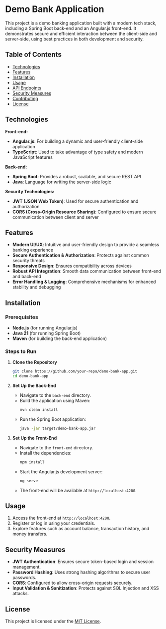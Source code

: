 
# Demo Bank Application

This project is a demo banking application built with a modern tech stack, including a Spring Boot back-end and an Angular.js front-end. It demonstrates secure and efficient interaction between the client-side and server-side, using best practices in both development and security.

## Table of Contents
- [Technologies](#technologies)
- [Features](#features)
- [Installation](#installation)
- [Usage](#usage)
- [API Endpoints](#api-endpoints)
- [Security Measures](#security-measures)
- [Contributing](#contributing)
- [License](#license)

## Technologies

**Front-end:**  
- **Angular.js**: For building a dynamic and user-friendly client-side application
- **TypeScript**: Used to take advantage of type safety and modern JavaScript features

**Back-end:**  
- **Spring Boot**: Provides a robust, scalable, and secure REST API
- **Java**: Language for writing the server-side logic

**Security Technologies:**  
- **JWT (JSON Web Token)**: Used for secure authentication and authorization
- **CORS (Cross-Origin Resource Sharing)**: Configured to ensure secure communication between client and server

## Features

- **Modern UI/UX**: Intuitive and user-friendly design to provide a seamless banking experience
- **Secure Authentication & Authorization**: Protects against common security threats
- **Responsive Design**: Ensures compatibility across devices
- **Robust API Integration**: Smooth data communication between front-end and back-end
- **Error Handling & Logging**: Comprehensive mechanisms for enhanced stability and debugging

## Installation

### Prerequisites
- **Node.js** (for running Angular.js)
- **Java 21** (for running Spring Boot)
- **Maven** (for building the back-end application)

### Steps to Run

1. **Clone the Repository**
   ```bash
   git clone https://github.com/your-repo/demo-bank-app.git
   cd demo-bank-app
   ```

2. **Set Up the Back-End**
   - Navigate to the `back-end` directory.
   - Build the application using Maven:
     ```bash
     mvn clean install
     ```
   - Run the Spring Boot application:
     ```bash
     java -jar target/demo-bank-app.jar
     ```

3. **Set Up the Front-End**
   - Navigate to the `front-end` directory.
   - Install the dependencies:
     ```bash
     npm install
     ```
   - Start the Angular.js development server:
     ```bash
     ng serve
     ```
   - The front-end will be available at `http://localhost:4200`.

## Usage

1. Access the front-end at `http://localhost:4200`.
2. Register or log in using your credentials.
3. Explore features such as account balance, transaction history, and money transfers.


## Security Measures

- **JWT Authentication**: Ensures secure token-based login and session management.
- **Password Hashing**: Uses strong hashing algorithms to secure user passwords.
- **CORS**: Configured to allow cross-origin requests securely.
- **Input Validation & Sanitization**: Protects against SQL Injection and XSS attacks.


## License

This project is licensed under the [MIT License](LICENSE).
